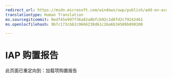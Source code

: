 ```yaml
---
redirect_url: https://msdn.microsoft.com/windows/uwp/publish/add-on-acquisitions-report
translationtype: Human Translation
ms.sourcegitcommit: 0edf45e997f36a82a8bfcb92c1d8fd2c79242461
ms.openlocfilehash: 9b7c173cb62c9666238d61c26a6b34508b090100

---
```


# IAP 购置报告

此页面已重定向到：加载项购置报告


<!--HONumber=Aug16_HO3-->


